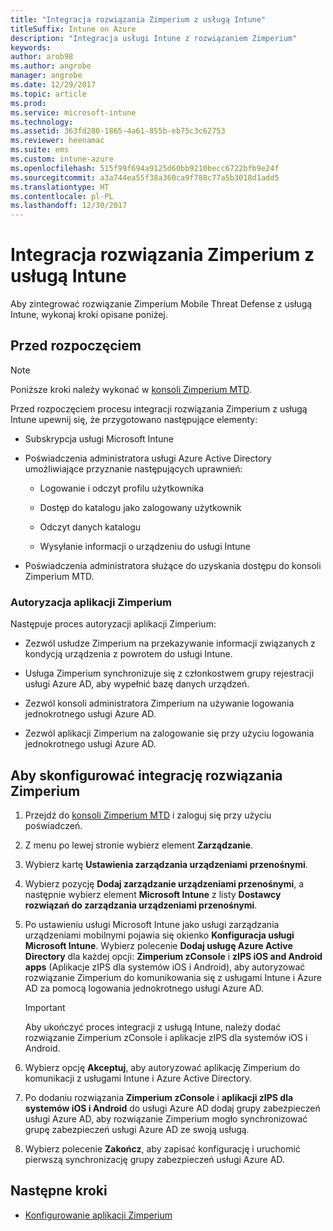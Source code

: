 ```yaml
---
title: "Integracja rozwiązania Zimperium z usługą Intune"
titleSuffix: Intune on Azure
description: "Integracja usługi Intune z rozwiązaniem Zimperium"
keywords: 
author: arob98
ms.author: angrobe
manager: angrobe
ms.date: 12/29/2017
ms.topic: article
ms.prod: 
ms.service: microsoft-intune
ms.technology: 
ms.assetid: 363fd280-1865-4a61-855b-eb75c3c62753
ms.reviewer: heenamac
ms.suite: ems
ms.custom: intune-azure
ms.openlocfilehash: 515f99f694a9125d60bb9210becc6722bfb9e24f
ms.sourcegitcommit: a3a744ea55f38a360ca9f788c77a5b3018d1add5
ms.translationtype: HT
ms.contentlocale: pl-PL
ms.lasthandoff: 12/30/2017
---
```

# <a name="integrate-zimperium-with-intune"></a>Integracja rozwiązania Zimperium z usługą Intune

Aby zintegrować rozwiązanie Zimperium Mobile Threat Defense z usługą Intune, wykonaj kroki opisane poniżej.

## <a name="before-you-begin"></a>Przed rozpoczęciem

> [!NOTE]
> Poniższe kroki należy wykonać w [konsoli Zimperium MTD](https://staging2-console.zimperium.com).

Przed rozpoczęciem procesu integracji rozwiązania Zimperium z usługą Intune upewnij się, że przygotowano następujące elementy:

-   Subskrypcja usługi Microsoft Intune

-   Poświadczenia administratora usługi Azure Active Directory umożliwiające przyznanie następujących uprawnień:

    -   Logowanie i odczyt profilu użytkownika

    -   Dostęp do katalogu jako zalogowany użytkownik

    -   Odczyt danych katalogu

    -   Wysyłanie informacji o urządzeniu do usługi Intune

-   Poświadczenia administratora służące do uzyskania dostępu do konsoli Zimperium MTD.

### <a name="zimperium-app-authorization"></a>Autoryzacja aplikacji Zimperium

Następuje proces autoryzacji aplikacji Zimperium:

-   Zezwól usłudze Zimperium na przekazywanie informacji związanych z kondycją urządzenia z powrotem do usługi Intune.

-   Usługa Zimperium synchronizuje się z członkostwem grupy rejestracji usługi Azure AD, aby wypełnić bazę danych urządzeń.

-   Zezwól konsoli administratora Zimperium na używanie logowania jednokrotnego usługi Azure AD.

-   Zezwól aplikacji Zimperium na zalogowanie się przy użyciu logowania jednokrotnego usługi Azure AD.

## <a name="to-set-up-zimperium-integration"></a>Aby skonfigurować integrację rozwiązania Zimperium

1.  Przejdź do [konsoli Zimperium MTD](https://staging2-console.zimperium.com) i zaloguj się przy użyciu poświadczeń.

2.  Z menu po lewej stronie wybierz element **Zarządzanie**.

3.  Wybierz kartę **Ustawienia zarządzania urządzeniami przenośnymi**.

4.  Wybierz pozycję **Dodaj zarządzanie urządzeniami przenośnymi**, a następnie wybierz element **Microsoft Intune** z listy **Dostawcy rozwiązań do zarządzania urządzeniami przenośnymi**.

5.  Po ustawieniu usługi Microsoft Intune jako usługi zarządzania urządzeniami mobilnymi pojawia się okienko **Konfiguracja usługi Microsoft Intune**. Wybierz polecenie **Dodaj usługę Azure Active Directory** dla każdej opcji: **Zimperium zConsole** i **zIPS iOS and Android apps** (Aplikacje zIPS dla systemów iOS i Android), aby autoryzować rozwiązanie Zimperium do komunikowania się z usługami Intune i Azure AD za pomocą logowania jednokrotnego usługi Azure AD.

    > [!IMPORTANT]
    > Aby ukończyć proces integracji z usługą Intune, należy dodać rozwiązanie Zimperium zConsole i aplikacje zIPS dla systemów iOS i Android.

6.  Wybierz opcję **Akceptuj**, aby autoryzować aplikację Zimperium do komunikacji z usługami Intune i Azure Active Directory.

7.  Po dodaniu rozwiązania **Zimperium zConsole** i **aplikacji zIPS dla systemów iOS i Android** do usługi Azure AD dodaj grupy zabezpieczeń usługi Azure AD, aby rozwiązanie Zimperium mogło synchronizować grupę zabezpieczeń usługi Azure AD ze swoją usługą.

8.  Wybierz polecenie **Zakończ**, aby zapisać konfigurację i uruchomić pierwszą synchronizację grupy zabezpieczeń usługi Azure AD.

## <a name="next-steps"></a>Następne kroki

-   [Konfigurowanie aplikacji Zimperium](mtd-apps-ios-app-configuration-policy-add-assign.md)
